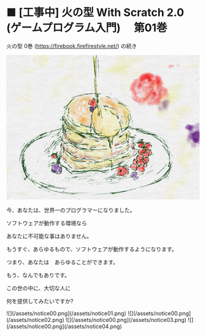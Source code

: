 # ■ \[工事中\] 火の型 With Scratch 2.0 \(ゲームプログラム入門\) 　第01巻

火の型 0巻 (https://firebook.firefirestyle.net/) の続き

![](/assets/notice00.png)

今、あなたは、世界一のプログラマーになりました。

ソフトウェアが動作する環境なら

あなたに不可能な事はありません。

もうすぐ、あらゆるもので、ソフトウェアが動作するようになります。

つまり、あなたは　あらゆることができます。

もう、なんでもありです。

この世の中に、大切な人に

何を提供してみたいですか?


![](/assets/notice00.png](/assets/notice01.png)
![](/assets/notice00.png](/assets/notice02.png)
![](/assets/notice00.png](/assets/notice03.png)
![](/assets/notice00.png](/assets/notice04.png)


